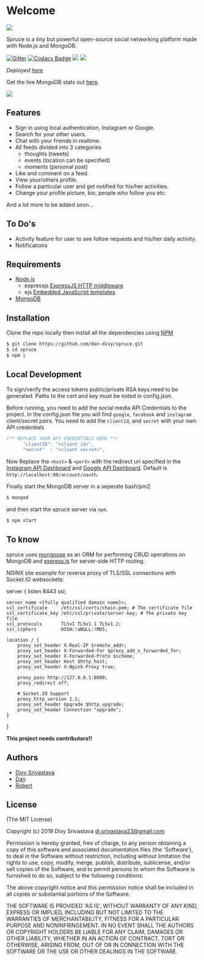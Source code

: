 # Welcome

![](.gitbook/assets/banner.png)

Spruce is a tiny but powerful open-source social networking platform made with Node.js and MongoDB. 

[![Gitter](https://badges.gitter.im/spruce-social/community.svg)](https://gitter.im/spruce-social/community?utm_source=badge&utm_medium=badge&utm_campaign=pr-badge) [![Codacy Badge](https://api.codacy.com/project/badge/Grade/fae0af1cd8784133bdb3e86727e3ff2a)](https://www.codacy.com/app/DivySrivastava/spruce?utm_source=github.com&amp;utm_medium=referral&amp;utm_content=DivySrivastava/spruce&amp;utm_campaign=Badge_Grade) ![](https://img.shields.io/badge/license-MIT-green.svg) ![](https://api.travis-ci.org/DivySrivastava/spruce.svg?branch=master)

_Deployed_ [_here_](http://spruce.dancodes.online)

Get the live MongoDB stats out [here](https://cloud.mongodb.com/freemonitoring/cluster/SQXXT6OAMR757LIEYJRN3WDUCIRAEYYV).

![](.gitbook/assets/intro.gif)

## Features

* Sign in using local authentication, Instagram or Google.
* Search for your other users.
* Chat with your friends in realtime.
* All feeds divided into 3 categories 
  * thoughts \(tweets\)
  * events \(location can be specified\)
  * moments \(personal post\)
* Like and comment on a feed.
* View your/others profile.
* Follow a particular user and get notified for his/her activities.
* Change your profile picture, bio, people who follow you etc.

And a lot more to be added soon...

## To Do's

* Activity feature for user to see follow requests and his/her daily activity.
* Notifications

## Requirements

* [Node.js](https://nodejs.org)  
  * expressjs [ExpressJS HTTP middleware](https://npmjs.org/package/express)
  * ejs [Embedded JavaScript templates](https://npmjs.org/package/ejs)        
* [MongoDB](http://mongodb.org)

## Installation

Clone the repo locally then install all the dependencies using [NPM](https://npmjs.org/)

```bash
$ git clone https://github.com/dan-divy/spruce.git
$ cd spruce
$ npm i
```

## Local Development

To sign/verify the access tokens public/private RSA keys need to be generated. Paths to the cert and key must be noted in config.json.

Before running, you need to add the social media API Credentials to the project. In the config.json file you will find `google`, `facebook` and `instagram` client/secret pairs. You need to add the `clientId`, and `secret` with your own API credentials

```javascript
/** REPLACE YOUR API CREDENTIALS HERE **/
      "clientID": "<client id>",
      "secret"  : "<client secret>",
```

Now Replace the `<host>` & `<port>` with the redirect uri specified in the [Instagram API Dashboard](https://www.instagram.com/developer) and [Google API Dashboard](https://developers.google.com). Default is `http://localhost:80/account/oauth`.

Finally start the MongoDB server in a seperate bash/pm2

```bash
$ mongod
```

and then start the spruce server via `npm`.

```bash
$ npm start
```

## To know

spruce uses [mongoose](https://npmjs.org/package/mongoose) as an ORM for performing CRUD operations on MongoDB and [express.js](https://npmjs.com/package/express) for server-side HTTP routing.

NGINX site example for reverse proxy of TLS/SSL connections with Socket.IO websockets:

server {
    listen 8443 ssl;

    server_name <{fully qualified domain name}>;
    ssl_certificate     /etc/ssl/certs/chain.pem; # The certificate file
    ssl_certificate_key /etc/ssl/private/server.key; # The private key file
    ssl_protocols       TLSv1 TLSv1.1 TLSv1.2;
    ssl_ciphers         HIGH:!aNULL:!MD5;

    location / {
        proxy_set_header X-Real-IP $remote_addr;
        proxy_set_header X-Forwarded-For $proxy_add_x_forwarded_for;
        proxy_set_header X-Forwarded-Proto $scheme;
        proxy_set_header Host $http_host;
        proxy_set_header X-NginX-Proxy true;

        proxy_pass http://127.0.0.1:8080;
        proxy_redirect off;

        # Socket.IO Support
        proxy_http_version 1.1;
        proxy_set_header Upgrade $http_upgrade;
        proxy_set_header Connection "upgrade";
    }
}


**This project needs contributors!!**

## Authors

* [Divy Srivastava](http://github.com/DivySrivastava)
* [Dan](https://github.com/dan-online)
* [Robert](https://github.com/rburckner)

## License

\(The MIT License\)

Copyright \(c\) 2019 Divy Srivastava [dj.srivastava23@gmail.com](mailto:dj.srivastava23@gmail.com)

Permission is hereby granted, free of charge, to any person obtaining a copy of this software and associated documentation files \(the 'Software'\), to deal in the Software without restriction, including without limitation the rights to use, copy, modify, merge, publish, distribute, sublicense, and/or sell copies of the Software, and to permit persons to whom the Software is furnished to do so, subject to the following conditions:

The above copyright notice and this permission notice shall be included in all copies or substantial portions of the Software.

THE SOFTWARE IS PROVIDED 'AS IS', WITHOUT WARRANTY OF ANY KIND, EXPRESS OR IMPLIED, INCLUDING BUT NOT LIMITED TO THE WARRANTIES OF MERCHANTABILITY, FITNESS FOR A PARTICULAR PURPOSE AND NONINFRINGEMENT. IN NO EVENT SHALL THE AUTHORS OR COPYRIGHT HOLDERS BE LIABLE FOR ANY CLAIM, DAMAGES OR OTHER LIABILITY, WHETHER IN AN ACTION OF CONTRACT, TORT OR OTHERWISE, ARISING FROM, OUT OF OR IN CONNECTION WITH THE SOFTWARE OR THE USE OR OTHER DEALINGS IN THE SOFTWARE.

